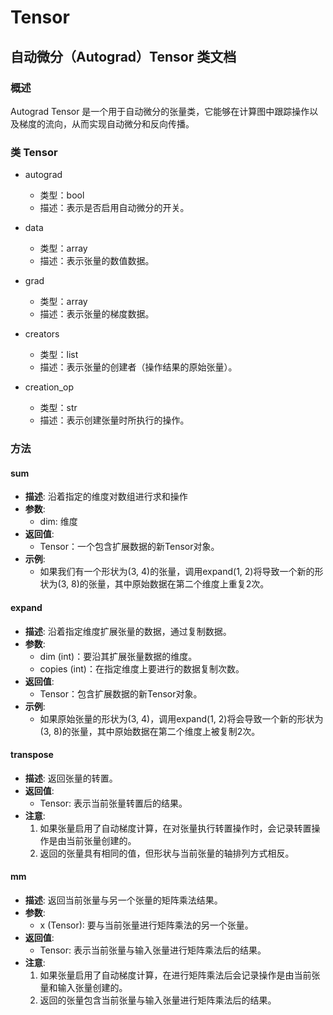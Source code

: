 # Tensor

## 自动微分（Autograd）Tensor 类文档

### 概述
Autograd Tensor 是一个用于自动微分的张量类，它能够在计算图中跟踪操作以及梯度的流向，从而实现自动微分和反向传播。

### 类 Tensor
* autograd
  * 类型：bool
  * 描述：表示是否启用自动微分的开关。

* data
  * 类型：array
  * 描述：表示张量的数值数据。

* grad
  * 类型：array
  * 描述：表示张量的梯度数据。

* creators
  * 类型：list
  * 描述：表示张量的创建者（操作结果的原始张量）。

* creation_op
  * 类型：str
  * 描述：表示创建张量时所执行的操作。

### 方法

#### sum

- **描述**: 沿着指定的维度对数组进行求和操作
- **参数**:
  - dim: 维度
- **返回值**: 
  - Tensor：一个包含扩展数据的新Tensor对象。
- **示例**:
  - 如果我们有一个形状为(3, 4)的张量，调用expand(1, 2)将导致一个新的形状为(3, 8)的张量，其中原始数据在第二个维度上重复2次。

#### expand

- **描述**: 沿着指定维度扩展张量的数据，通过复制数据。
- **参数**:
  - dim (int)：要沿其扩展张量数据的维度。
  - copies (int)：在指定维度上要进行的数据复制次数。
- **返回值**: 
  - Tensor：包含扩展数据的新Tensor对象。
- **示例**:
  - 如果原始张量的形状为(3, 4)，调用expand(1, 2)将会导致一个新的形状为(3, 8)的张量，其中原始数据在第二个维度上被复制2次。

#### transpose

- **描述**: 返回张量的转置。
- **返回值**: 
  - Tensor: 表示当前张量转置后的结果。
- **注意**:
  1. 如果张量启用了自动梯度计算，在对张量执行转置操作时，会记录转置操作是由当前张量创建的。
  2. 返回的张量具有相同的值，但形状与当前张量的轴排列方式相反。

#### mm

- **描述**: 返回当前张量与另一个张量的矩阵乘法结果。
- **参数**:
  - x (Tensor): 要与当前张量进行矩阵乘法的另一个张量。
- **返回值**:
  - Tensor: 表示当前张量与输入张量进行矩阵乘法后的结果。
- **注意**:
  1. 如果张量启用了自动梯度计算，在进行矩阵乘法后会记录操作是由当前张量和输入张量创建的。
  2. 返回的张量包含当前张量与输入张量进行矩阵乘法后的结果。

